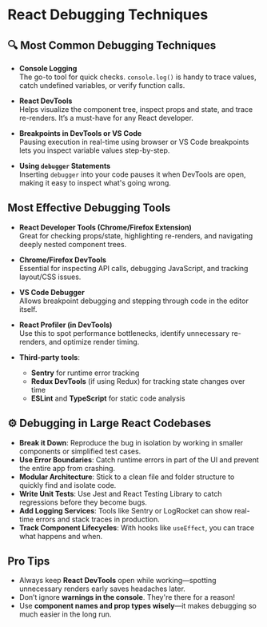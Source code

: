 # React Debugging Techniques

## 🔍 Most Common Debugging Techniques

- **Console Logging**  
  The go-to tool for quick checks. `console.log()` is handy to trace values, catch undefined variables, or verify function calls.

- **React DevTools**  
  Helps visualize the component tree, inspect props and state, and trace re-renders. It’s a must-have for any React developer.

- **Breakpoints in DevTools or VS Code**  
  Pausing execution in real-time using browser or VS Code breakpoints lets you inspect variable values step-by-step.

- **Using `debugger` Statements**  
  Inserting `debugger` into your code pauses it when DevTools are open, making it easy to inspect what's going wrong.

## Most Effective Debugging Tools

- **React Developer Tools (Chrome/Firefox Extension)**  
  Great for checking props/state, highlighting re-renders, and navigating deeply nested component trees.

- **Chrome/Firefox DevTools**  
  Essential for inspecting API calls, debugging JavaScript, and tracking layout/CSS issues.

- **VS Code Debugger**  
  Allows breakpoint debugging and stepping through code in the editor itself.

- **React Profiler (in DevTools)**  
  Use this to spot performance bottlenecks, identify unnecessary re-renders, and optimize render timing.

- **Third-party tools**:  
  - **Sentry** for runtime error tracking  
  - **Redux DevTools** (if using Redux) for tracking state changes over time  
  - **ESLint** and **TypeScript** for static code analysis

## ⚙️ Debugging in Large React Codebases

- **Break it Down**: Reproduce the bug in isolation by working in smaller components or simplified test cases.
- **Use Error Boundaries**: Catch runtime errors in part of the UI and prevent the entire app from crashing.
- **Modular Architecture**: Stick to a clean file and folder structure to quickly find and isolate code.
- **Write Unit Tests**: Use Jest and React Testing Library to catch regressions before they become bugs.
- **Add Logging Services**: Tools like Sentry or LogRocket can show real-time errors and stack traces in production.
- **Track Component Lifecycles**: With hooks like `useEffect`, you can trace what happens and when.


## Pro Tips

- Always keep **React DevTools** open while working—spotting unnecessary renders early saves headaches later.
- Don’t ignore **warnings in the console**. They're there for a reason!
- Use **component names and prop types wisely**—it makes debugging so much easier in the long run.


